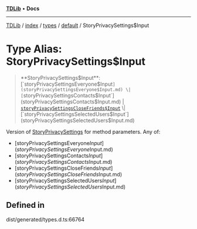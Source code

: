 [**TDLib**](../../../../../../README.md) • **Docs**

***

[TDLib](../../../../../../modules.md) / [index](../../../../../README.md) / [types](../../../README.md) / [default](../README.md) / StoryPrivacySettings$Input

# Type Alias: StoryPrivacySettings$Input

> **StoryPrivacySettings$Input**: [`storyPrivacySettingsEveryone$Input`](storyPrivacySettingsEveryone$Input.md) \| [`storyPrivacySettingsContacts$Input`](storyPrivacySettingsContacts$Input.md) \| [`storyPrivacySettingsCloseFriends$Input`](storyPrivacySettingsCloseFriends$Input.md) \| [`storyPrivacySettingsSelectedUsers$Input`](storyPrivacySettingsSelectedUsers$Input.md)

Version of [StoryPrivacySettings](StoryPrivacySettings.md) for method parameters.
Any of:
- [storyPrivacySettingsEveryone$Input](storyPrivacySettingsEveryone$Input.md)
- [storyPrivacySettingsContacts$Input](storyPrivacySettingsContacts$Input.md)
- [storyPrivacySettingsCloseFriends$Input](storyPrivacySettingsCloseFriends$Input.md)
- [storyPrivacySettingsSelectedUsers$Input](storyPrivacySettingsSelectedUsers$Input.md)

## Defined in

dist/generated/types.d.ts:66764
